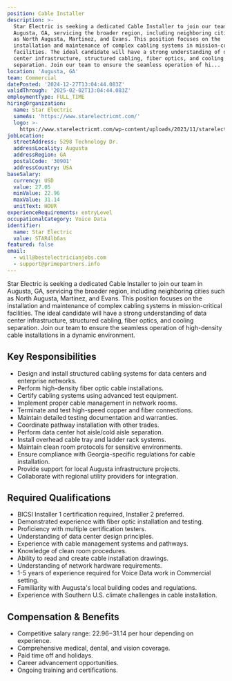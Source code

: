 ```yaml
---
position: Cable Installer
description: >-
  Star Electric is seeking a dedicated Cable Installer to join our team in
  Augusta, GA, servicing the broader region, including neighboring cities such
  as North Augusta, Martinez, and Evans. This position focuses on the
  installation and maintenance of complex cabling systems in mission-critical
  facilities. The ideal candidate will have a strong understanding of data
  center infrastructure, structured cabling, fiber optics, and cooling
  separation. Join our team to ensure the seamless operation of hi...
location: 'Augusta, GA'
team: Commercial
datePosted: '2024-12-27T13:04:44.083Z'
validThrough: '2025-02-02T13:04:44.083Z'
employmentType: FULL_TIME
hiringOrganization:
  name: Star Electric
  sameAs: 'https://www.starelectricmt.com/'
  logo: >-
    https://www.starelectricmt.com/wp-content/uploads/2023/11/starelectric-favicon-black-and-white.svg
jobLocation:
  streetAddress: 5298 Technology Dr.
  addressLocality: Augusta
  addressRegion: GA
  postalCode: '30901'
  addressCountry: USA
baseSalary:
  currency: USD
  value: 27.05
  minValue: 22.96
  maxValue: 31.14
  unitText: HOUR
experienceRequirements: entryLevel
occupationalCategory: Voice Data
identifier:
  name: Star Electric
  value: STAR4lb6as
featured: false
email:
  - will@bestelectricianjobs.com
  - support@primepartners.info
---
```




Star Electric is seeking a dedicated Cable Installer to join our team in Augusta, GA, servicing the broader region, including neighboring cities such as North Augusta, Martinez, and Evans. This position focuses on the installation and maintenance of complex cabling systems in mission-critical facilities. The ideal candidate will have a strong understanding of data center infrastructure, structured cabling, fiber optics, and cooling separation. Join our team to ensure the seamless operation of high-density cable installations in a dynamic environment.

## Key Responsibilities
- Design and install structured cabling systems for data centers and enterprise networks.
- Perform high-density fiber optic cable installations.
- Certify cabling systems using advanced test equipment.
- Implement proper cable management in network rooms.
- Terminate and test high-speed copper and fiber connections.
- Maintain detailed testing documentation and warranties.
- Coordinate pathway installation with other trades.
- Perform data center hot aisle/cold aisle separation.
- Install overhead cable tray and ladder rack systems.
- Maintain clean room protocols for sensitive environments.
- Ensure compliance with Georgia-specific regulations for cable installation.
- Provide support for local Augusta infrastructure projects.
- Collaborate with regional utility providers for integration.

## Required Qualifications
- BICSI Installer 1 certification required, Installer 2 preferred.
- Demonstrated experience with fiber optic installation and testing.
- Proficiency with multiple certification testers.
- Understanding of data center design principles.
- Experience with cable management systems and pathways.
- Knowledge of clean room procedures.
- Ability to read and create cable installation drawings.
- Understanding of network hardware requirements.
- 1-5 years of experience required for Voice Data work in Commercial setting.
- Familiarity with Augusta's local building codes and regulations.
- Experience with Southern U.S. climate challenges in cable installation.

## Compensation & Benefits
- Competitive salary range: $22.96-$31.14 per hour depending on experience.
- Comprehensive medical, dental, and vision coverage.
- Paid time off and holidays.
- Career advancement opportunities.
- Ongoing training and certifications.

